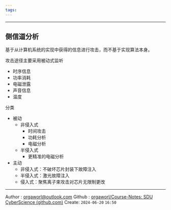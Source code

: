 ```yaml
---
tags:
---
```

---
## 侧信道分析
基于从计算机系统的实现中获得的信息进行攻击，而不基于实现算法本身。

攻击途径主要采用被动式监听
- 时序信息
- 功率消耗
- 电磁泄露
- 声音信息
- 温度


分类
- 被动
	- 非侵入式
		- 时间攻击
		- 功耗分析
		- 电磁分析
	- 半侵入式
		- 更精准的电磁分析
- 主动
	- 非侵入式：不破坏芯片封装下故障注入
	- 半侵入式：激光故障注入
	- 侵入式：聚焦离子束攻击对芯片无限制更改



---
Author : orgaworl@outlook.com
Github : [orgaworl/Course-Notes: SDU CyberScience (github.com)](https://github.com/orgaworl/Course-Notes)
Create: `2024-06-20` `16:50`
